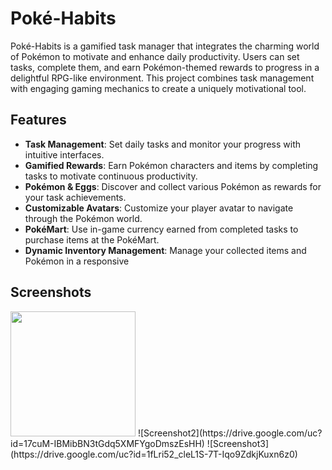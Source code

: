 

# Poké-Habits

Poké-Habits is a gamified task manager that integrates the charming world of Pokémon to motivate and enhance daily productivity. Users can set tasks, complete them, and earn Pokémon-themed rewards to progress in a delightful RPG-like environment. This project combines task management with engaging gaming mechanics to create a uniquely motivational tool.

## Features

- **Task Management**: Set daily tasks and monitor your progress with intuitive interfaces.
- **Gamified Rewards**: Earn Pokémon characters and items by completing tasks to motivate continuous productivity.
- **Pokémon & Eggs**: Discover and collect various Pokémon as rewards for your task achievements.
- **Customizable Avatars**: Customize your player avatar to navigate through the Pokémon world.
- **PokéMart**: Use in-game currency earned from completed tasks to purchase items at the PokéMart.
- **Dynamic Inventory Management**: Manage your collected items and Pokémon in a responsive

## Screenshots
<img src="https://drive.google.com/uc?id=1VW8gpP-YHwfAIZE0r4INGdPth3dawfuk" width="200" height="200"/>
![Screenshot2](https://drive.google.com/uc?id=17cuM-IBMibBN3tGdq5XMFYgoDmszEsHH)
![Screenshot3](https://drive.google.com/uc?id=1fLri52_cleL1S-7T-Iqo9ZdkjKuxn6z0)
